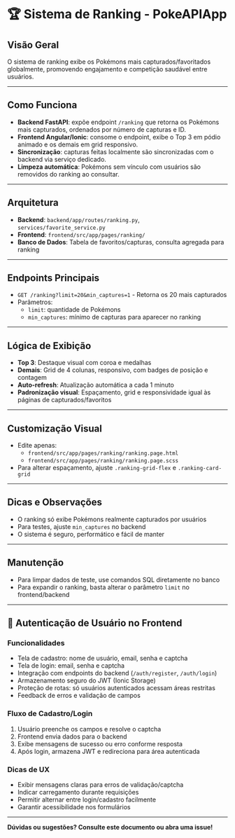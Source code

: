 # 🏆 Sistema de Ranking - PokeAPIApp

## Visão Geral
O sistema de ranking exibe os Pokémons mais capturados/favoritados globalmente, promovendo engajamento e competição saudável entre usuários.

---

## Como Funciona
- **Backend FastAPI**: expõe endpoint `/ranking` que retorna os Pokémons mais capturados, ordenados por número de capturas e ID.
- **Frontend Angular/Ionic**: consome o endpoint, exibe o Top 3 em pódio animado e os demais em grid responsivo.
- **Sincronização**: capturas feitas localmente são sincronizadas com o backend via serviço dedicado.
- **Limpeza automática**: Pokémons sem vínculo com usuários são removidos do ranking ao consultar.

---

## Arquitetura
- **Backend**: `backend/app/routes/ranking.py`, `services/favorite_service.py`
- **Frontend**: `frontend/src/app/pages/ranking/`
- **Banco de Dados**: Tabela de favoritos/capturas, consulta agregada para ranking

---

## Endpoints Principais
- `GET /ranking?limit=20&min_captures=1` - Retorna os 20 mais capturados
- Parâmetros:
  - `limit`: quantidade de Pokémons
  - `min_captures`: mínimo de capturas para aparecer no ranking

---

## Lógica de Exibição
- **Top 3**: Destaque visual com coroa e medalhas
- **Demais**: Grid de 4 colunas, responsivo, com badges de posição e contagem
- **Auto-refresh**: Atualização automática a cada 1 minuto
- **Padronização visual**: Espaçamento, grid e responsividade igual às páginas de capturados/favoritos

---

## Customização Visual
- Edite apenas:
  - `frontend/src/app/pages/ranking/ranking.page.html`
  - `frontend/src/app/pages/ranking/ranking.page.scss`
- Para alterar espaçamento, ajuste `.ranking-grid-flex` e `.ranking-card-grid`

---

## Dicas e Observações
- O ranking só exibe Pokémons realmente capturados por usuários
- Para testes, ajuste `min_captures` no backend
- O sistema é seguro, performático e fácil de manter

---

## Manutenção
- Para limpar dados de teste, use comandos SQL diretamente no banco
- Para expandir o ranking, basta alterar o parâmetro `limit` no frontend/backend

---

## 🔐 Autenticação de Usuário no Frontend

### Funcionalidades
- Tela de cadastro: nome de usuário, email, senha e captcha
- Tela de login: email, senha e captcha
- Integração com endpoints do backend (`/auth/register`, `/auth/login`)
- Armazenamento seguro do JWT (Ionic Storage)
- Proteção de rotas: só usuários autenticados acessam áreas restritas
- Feedback de erros e validação de campos

### Fluxo de Cadastro/Login
1. Usuário preenche os campos e resolve o captcha
2. Frontend envia dados para o backend
3. Exibe mensagens de sucesso ou erro conforme resposta
4. Após login, armazena JWT e redireciona para área autenticada

### Dicas de UX
- Exibir mensagens claras para erros de validação/captcha
- Indicar carregamento durante requisições
- Permitir alternar entre login/cadastro facilmente
- Garantir acessibilidade nos formulários

---

**Dúvidas ou sugestões? Consulte este documento ou abra uma issue!** 